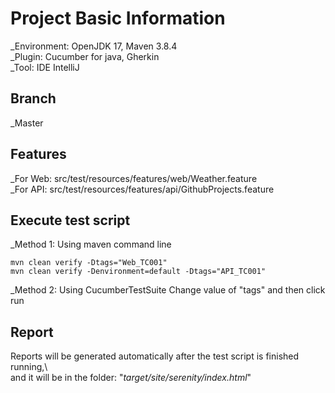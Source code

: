 # Project Basic Information
_Environment: OpenJDK 17, Maven 3.8.4\
_Plugin: Cucumber for java, Gherkin\
_Tool: IDE IntelliJ

## Branch
_Master

## Features
_For Web: src/test/resources/features/web/Weather.feature\
_For API: src/test/resources/features/api/GithubProjects.feature

## Execute test script
_Method 1: Using maven command line
```
mvn clean verify -Dtags="Web_TC001"
mvn clean verify -Denvironment=default -Dtags="API_TC001"
```
_Method 2: Using CucumberTestSuite
Change value of "tags" and then click run

## Report
Reports will be generated automatically after the test script is finished running,\  
and it will be in the folder: "_target/site/serenity/index.html_"







